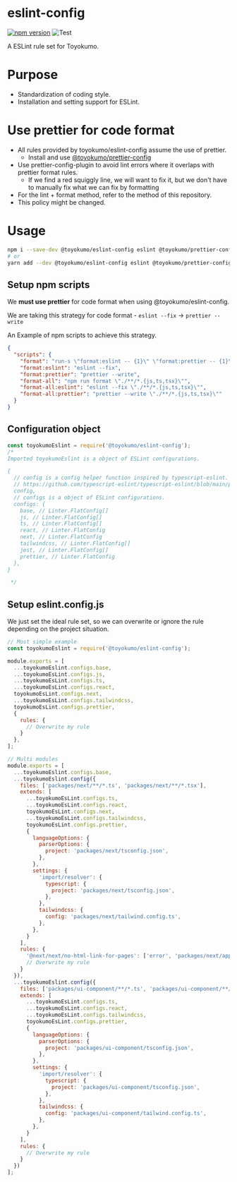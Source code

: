 # eslint-config

[![npm version](https://badge.fury.io/js/%40toyokumo%2Feslint-config.svg)](https://badge.fury.io/js/%40toyokumo%2Feslint-config)
![Test](https://github.com/toyokumo/eslint-config/workflows/Test/badge.svg?branch=main)

A ESLint rule set for Toyokumo.

# Purpose

- Standardization of coding style.
- Installation and setting support for ESLint.

# Use prettier for code format

- All rules provided by toyokumo/eslint-config assume the use of prettier.
  - Install and use [@toyokumo/prettier-config](https://github.com/toyokumo/prettier-config)
- Use prettier-config-plugin to avoid lint errors where it overlaps with prettier format rules.
  - If we find a red squiggly line, we will want to fix it, but we don't have to manually fix what we can fix by formatting
- For the lint + format method, refer to the method of this repository.
- This policy might be changed.

# Usage

```bash
npm i --save-dev @toyokumo/eslint-config eslint @toyokumo/prettier-config prettier npm-run-all
# or
yarn add --dev @toyokumo/eslint-config eslint @toyokumo/prettier-config prettier npm-run-all
```

## Setup npm scripts

We **must use prettier** for code format when using @toyokumo/eslint-config.

We are taking this strategy for code format - `eslint --fix` -> `prettier --write`

An Example of npm scripts to achieve this strategy.

```json
{
  "scripts": {
    "format": "run-s \"format:eslint -- {1}\" \"format:prettier -- {1}\" --",
    "format:eslint": "eslint --fix",
    "format:prettier": "prettier --write",
    "format-all": "npm run format \"./**/*.{js,ts,tsx}\"",
    "format-all:eslint": "eslint --fix \"./**/*.{js,ts,tsx}\"",
    "format-all:prettier": "prettier --write \"./**/*.{js,ts,tsx}\""
  }
}
```

## Configuration object

```javascript
const toyokumoEslint = require('@toyokumo/eslint-config');
/* 
Imported toyokumoEslint is a object of ESLint configurations.

{
  // config is a config helper function inspired by typescript-eslint.
  // https://github.com/typescript-eslint/typescript-eslint/blob/main/packages/typescript-eslint/src/config-helper.ts
  config,
  // configs is a object of ESLint configurations.
  configs: {
    base, // Linter.FlatConfig[]
    js, // Linter.FlatConfig[]
    ts, // Linter.FlatConfig[]
    react, // Linter.FlatConfig
    next, // Linter.FlatConfig
    tailwindcss, // Linter.FlatConfig[]
    jest, // Linter.FlatConfig[]
    prettier, // Linter.FlatConfig
  },
}

 */
```

## Setup eslint.config.js

We just set the ideal rule set, so we can overwrite or ignore the rule depending on the project situation.

```javascript
// Most simple example
const toyokumoEslint = require('@toyokumo/eslint-config');

module.exports = [
  ...toyokumoEslint.configs.base,
  ...toyokumoEsLint.configs.js,
  ...toyokumoEsLint.configs.ts,
  ...toyokumoEsLint.configs.react,
  toyokumoEsLint.configs.next,
  ...toyokumoEsLint.configs.tailwindcss,
  toyokumoEsLint.configs.prettier,
  {
    rules: {
      // Overwrite my rule
    }
  },
];

// Multi modules
module.exports = [
  ...toyokumoEslint.configs.base,
  ...toyokumoEslint.config({
    files: ['packages/next/**/*.ts', 'packages/next/**/*.tsx'],
    extends: [
      ...toyokumoEsLint.configs.ts,
      ...toyokumoEsLint.configs.react,
      toyokumoEsLint.configs.next,
      ...toyokumoEsLint.configs.tailwindcss,
      toyokumoEsLint.configs.prettier,
      {
        languageOptions: {
          parserOptions: {
            project: 'packages/next/tsconfig.json',
          },
        },
        settings: {
          'import/resolver': {
            typescript: {
              project: 'packages/next/tsconfig.json',
            },
          },
          tailwindcss: {
            config: 'packages/next/tailwind.config.ts',
          },
        },
      }
    ],
    rules: {
      '@next/next/no-html-link-for-pages': ['error', 'packages/next/app'],
      // Overwrite my rule
    }
  }),
  ...toyokumoEslint.config({
    files: ['packages/ui-component/**/*.ts', 'packages/ui-component/**/*.tsx'],
    extends: [
      ...toyokumoEsLint.configs.ts,
      ...toyokumoEsLint.configs.react,
      ...toyokumoEsLint.configs.tailwindcss,
      toyokumoEsLint.configs.prettier,
      {
        languageOptions: {
          parserOptions: {
            project: 'packages/ui-component/tsconfig.json',
          },
        },
        settings: {
          'import/resolver': {
            typescript: {
              project: 'packages/ui-component/tsconfig.json',
            },
          },
          tailwindcss: {
            config: 'packages/ui-component/tailwind.config.ts',
          },
        },
      }
    ],
    rules: {
      // Overwrite my rule
    }
  })
];
```